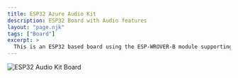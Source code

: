 ```yaml
---
title: ESP32 Azure Audio Kit
description: ESP32 Board with Audio features
layout: "page.njk"
tags: ["Board"]
excerpt: >
  This is an ESP32 based board using the ESP-WROVER-B module supporting audio processing.
---
```


![ESP32 Audio Kit Board](/boards/esp32/esp32audiokit.png)